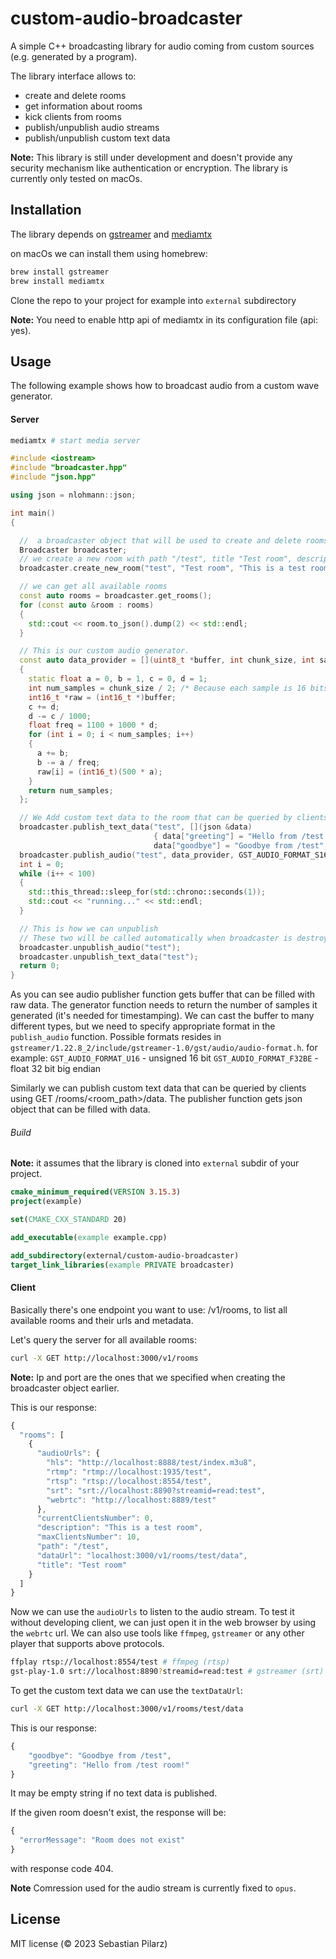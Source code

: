 # custom-audio-broadcaster

A simple C++ broadcasting library for audio coming from custom sources (e.g. generated by a program).

The library interface allows to:

- create and delete rooms
- get information about rooms
- kick clients from rooms
- publish/unpublish audio streams
- publish/unpublish custom text data

**Note:** This library is still under development and doesn't provide any security mechanism like authentication or encryption.
The library is currently only tested on macOs.

## Installation

The library depends on [gstreamer](https://gstreamer.freedesktop.org/) and [mediamtx](https://github.com/bluenviron/mediamtx)

on macOs we can install them using homebrew:

```bash
brew install gstreamer
brew install mediamtx
```

Clone the repo to your project for example into `external` subdirectory

**Note:** You need to enable http api of mediamtx in its configuration file (api: yes).

## Usage

The following example shows how to broadcast audio from a custom wave generator.

#### Server

```bash
mediamtx # start media server
```

```cpp
#include <iostream>
#include "broadcaster.hpp"
#include "json.hpp"

using json = nlohmann::json;

int main()
{

  //  a broadcaster object that will be used to create and delete rooms and publish audio.
  Broadcaster broadcaster;
  // we create a new room with path "/test", title "Test room", description "This is a test room" and max number of clients 10 (by default there's no limit).
  broadcaster.create_new_room("test", "Test room", "This is a test room", 10);

  // we can get all available rooms
  const auto rooms = broadcaster.get_rooms();
  for (const auto &room : rooms)
  {
    std::cout << room.to_json().dump(2) << std::endl;
  }

  // This is our custom audio generator.
  const auto data_provider = [](uint8_t *buffer, int chunk_size, int sample_rate)
  {
    static float a = 0, b = 1, c = 0, d = 1;
    int num_samples = chunk_size / 2; /* Because each sample is 16 bits */
    int16_t *raw = (int16_t *)buffer;
    c += d;
    d -= c / 1000;
    float freq = 1100 + 1000 * d;
    for (int i = 0; i < num_samples; i++)
    {
      a += b;
      b -= a / freq;
      raw[i] = (int16_t)(500 * a);
    }
    return num_samples;
  };

  // We Add custom text data to the room that can be queried by clients using GET /rooms/<room_path>/data
  broadcaster.publish_text_data("test", [](json &data)
                                { data["greeting"] = "Hello from /test room!";
                                data["goodbye"] = "Goodbye from /test"; });
  broadcaster.publish_audio("test", data_provider, GST_AUDIO_FORMAT_S16);
  int i = 0;
  while (i++ < 100)
  {
    std::this_thread::sleep_for(std::chrono::seconds(1));
    std::cout << "running..." << std::endl;
  }

  // This is how we can unpublish
  // These two will be called automatically when broadcaster is destroyed or when we delete the room.
  broadcaster.unpublish_audio("test");
  broadcaster.unpublish_text_data("test");
  return 0;
}
```

As you can see audio publisher function gets buffer that can be filled with raw data. The generator function needs to return the number of samples it generated (it's needed for timestamping). We can cast the buffer to many different types, but we need to specify appropriate format in the `publish_audio` function. Possible formats resides in `gstreamer/1.22.8_2/include/gstreamer-1.0/gst/audio/audio-format.h`.
for example:
`GST_AUDIO_FORMAT_U16` - unsigned 16 bit
`GST_AUDIO_FORMAT_F32BE` - float 32 bit big endian

Similarly we can publish custom text data that can be queried by clients using GET /rooms/<room_path>/data. The publisher function gets json object that can be filled with data.

###### Build

**Note:** it assumes that the library is cloned into `external` subdir of your project.

```cmake
cmake_minimum_required(VERSION 3.15.3)
project(example)

set(CMAKE_CXX_STANDARD 20)

add_executable(example example.cpp)

add_subdirectory(external/custom-audio-broadcaster)
target_link_libraries(example PRIVATE broadcaster)
```

#### Client

Basically there's one endpoint you want to use: /v1/rooms, to list all available rooms and their urls and metadata.

Let's query the server for all available rooms:

```bash
curl -X GET http://localhost:3000/v1/rooms
```

**Note:** Ip and port are the ones that we specified when creating the broadcaster object earlier.

This is our response:

```javascript
{
  "rooms": [
    {
      "audioUrls": {
        "hls": "http://localhost:8888/test/index.m3u8",
        "rtmp": "rtmp://localhost:1935/test",
        "rtsp": "rtsp://localhost:8554/test",
        "srt": "srt://localhost:8890?streamid=read:test",
        "webrtc": "http://localhost:8889/test"
      },
      "currentClientsNumber": 0,
      "description": "This is a test room",
      "maxClientsNumber": 10,
      "path": "/test",
      "dataUrl": "localhost:3000/v1/rooms/test/data",
      "title": "Test room"
    }
  ]
}
```

Now we can use the `audioUrls` to listen to the audio stream.
To test it without developing client, we can just open it
in the web browser by using the `webrtc` url. We can also use tools like `ffmpeg`, `gstreamer` or any other player that supports above protocols.

```bash
ffplay rtsp://localhost:8554/test # ffmpeg (rtsp)
gst-play-1.0 srt://localhost:8890?streamid=read:test # gstreamer (srt)
```

To get the custom text data we can use the `textDataUrl`:

```bash
curl -X GET http://localhost:3000/v1/rooms/test/data
```

This is our response:

```javascript
{
	"goodbye": "Goodbye from /test",
	"greeting": "Hello from /test room!"
}
```

It may be empty string if no text data is published.

If the given room doesn't exist, the response will be:

```javascript
{
  "errorMessage": "Room does not exist"
}
```

with response code 404.

**Note** Comression used for the audio stream is currently fixed to `opus`.

## License

MIT license (© 2023 Sebastian Pilarz)
